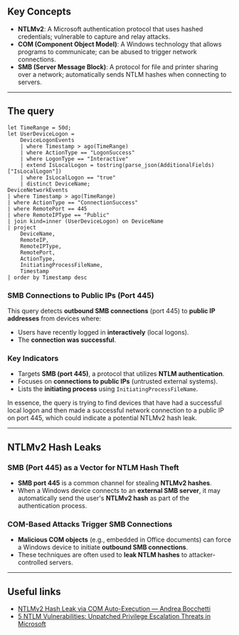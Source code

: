 

## Key Concepts

- **NTLMv2**: A Microsoft authentication protocol that uses hashed credentials; vulnerable to capture and relay attacks.
- **COM (Component Object Model)**: A Windows technology that allows programs to communicate; can be abused to trigger network connections.
- **SMB (Server Message Block)**: A protocol for file and printer sharing over a network; automatically sends NTLM hashes when connecting to servers.

---

## The query

```
let TimeRange = 50d;
let UserDeviceLogon = 
    DeviceLogonEvents
    | where Timestamp > ago(TimeRange)
    | where ActionType == "LogonSuccess"
    | where LogonType == "Interactive"
    | extend IsLocalLogon = tostring(parse_json(AdditionalFields)["IsLocalLogon"])
    | where IsLocalLogon == "true"
    | distinct DeviceName;
DeviceNetworkEvents
| where Timestamp > ago(TimeRange)
| where ActionType == "ConnectionSuccess"
| where RemotePort == 445
| where RemoteIPType == "Public"
| join kind=inner (UserDeviceLogon) on DeviceName
| project 
    DeviceName,
    RemoteIP,
    RemoteIPType,
    RemotePort,
    ActionType,
    InitiatingProcessFileName,
    Timestamp
| order by Timestamp desc
```

### SMB Connections to Public IPs (Port 445)

This query detects **outbound SMB connections** (port 445) to **public IP addresses** from devices where:

- Users have recently logged in **interactively** (local logons).
- The **connection was successful**.

### Key Indicators

- Targets **SMB (port 445)**, a protocol that utilizes **NTLM authentication**.
- Focuses on **connections to public IPs** (untrusted external systems).
- Lists the **initiating process** using `InitiatingProcessFileName`.

In essence, the query is trying to find devices that have had a successful local logon and then made a successful network connection to a public IP on port 445, which could indicate a potential NTLMv2 hash leak.

---

## NTLMv2 Hash Leaks

### SMB (Port 445) as a Vector for NTLM Hash Theft

- **SMB port 445** is a common channel for stealing **NTLMv2 hashes**.
- When a Windows device connects to an **external SMB server**, it may automatically send the user's **NTLMv2 hash** as part of the authentication process.

### COM-Based Attacks Trigger SMB Connections

- **Malicious COM objects** (e.g., embedded in Office documents) can force a Windows device to initiate **outbound SMB connections**.
- These techniques are often used to **leak NTLM hashes** to attacker-controlled servers.

---

## Useful links

- [NTLMv2 Hash Leak via COM Auto-Execution — Andrea Bocchetti](https://medium.com/@andreabocchetti88/ntlmv2-hash-leak-via-com-auto-execution-543919e577cb)
- [5 NTLM Vulnerabilities: Unpatched Privilege Escalation Threats in Microsoft](https://www.morphisec.com/blog/5-ntlm-vulnerabilities-unpatched-privilege-escalation-threats-in-microsoft)
